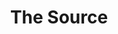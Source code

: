 ---
ee_id: '4241'
site: '1'
type: '2'
url: 2013-199-the-source-sculpture
title: The Source
year: '2013'
display_year: '2013'
medium: Flex 6xA4 Brochure Stand, various The Source zines
dims: 145 x 27 x 36
pitch:
ps:
live_url:
related: |-
  [4111] [2013-117-the-source-desktop-wireform] 2013 117 The Source Issue 1 Desktop Wireform
  [4112] [2013-133-the-source-issue-3-i-shot-andy-warhol] 2013 133 The Source Issue 3 I Shot Andy Warhol
  [4113] [2013-168-the-source-issue-4-on-and-on] 2013-168 The Source Issue 4 On and On
  [4114] [2013-138-the-source-pizza-party] 2013 138 The Source Issue 2 Pizza Party
  [4211] [2013-136-the-source-issue-5-space-invader] 2013-136 The Source Issue 5 Space Invader
  [4213] [2013-137-the-source-hello-world-pen-plotter] 2013-137 The Source Issue 6  Hello World Pen Plotter
  [4214] [2013-140-the-source-issue-7-dooogle] 2013-140 The Source Issue 7 Dooogle
  [4215] [2013-134-the-source-issue-8-six-sixty-six] 2013-134 The Source Issue 8 Six Sixty Six
youtube:
related_code:
imgs: the-source-2013-199-full-Heart-01-database-SM.jpg
subheading: "(sculpture)"
download:
add_credit:
add_credits:
commission:
layout: things-i-made
---